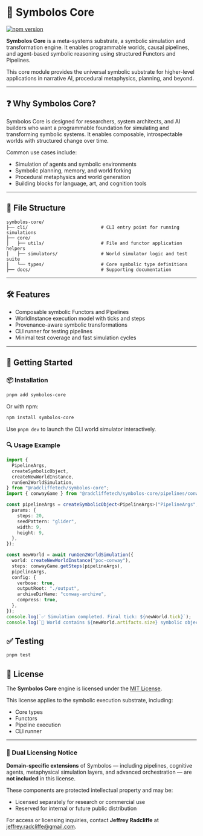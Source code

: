 # 🧠 Symbolos Core

[![npm version](https://img.shields.io/npm/v/symbolos-core.svg)](https://www.npmjs.com/package/symbolos-core)

**Symbolos Core** is a meta-systems substrate, a symbolic simulation and transformation engine. It enables programmable worlds, causal pipelines, and agent-based symbolic reasoning using structured Functors and Pipelines.

This core module provides the universal symbolic substrate for higher-level applications in narrative AI, procedural metaphysics, planning, and beyond.

---

## ❓ Why Symbolos Core?

Symbolos Core is designed for researchers, system architects, and AI builders who want a programmable foundation for simulating and transforming symbolic systems. It enables composable, introspectable worlds with structured change over time.

Common use cases include:

- Simulation of agents and symbolic environments
- Symbolic planning, memory, and world forking
- Procedural metaphysics and world generation
- Building blocks for language, art, and cognition tools

---

## 📁 File Structure

```
symbolos-core/
├── cli/                           # CLI entry point for running simulations
├── core/
│   ├── utils/                     # File and functor application helpers
│   ├── simulators/                # World simulator logic and test suite
│   └── types/                     # Core symbolic type definitions
├── docs/                          # Supporting documentation
```

---

## 🛠 Features

- Composable symbolic Functors and Pipelines
- WorldInstance execution model with ticks and steps
- Provenance-aware symbolic transformations
- CLI runner for testing pipelines
- Minimal test coverage and fast simulation cycles

---

## 🚀 Getting Started

### 📦 Installation

```bash
pnpm add symbolos-core
```

Or with npm:

```bash
npm install symbolos-core
```

Use `pnpm dev` to launch the CLI world simulator interactively.

### 🔍 Usage Example

```ts
import {
  PipelineArgs,
  createSymbolicObject,
  createNewWorldInstance,
  runGen2WorldSimulation,
} from "@radcliffetech/symbolos-core";
import { conwayGame } from "@radcliffetech/symbolos-core/pipelines/conway-game-of-life";

const pipelineArgs = createSymbolicObject<PipelineArgs>("PipelineArgs", {
  params: {
    steps: 20,
    seedPattern: "glider",
    width: 9,
    height: 9,
  },
});

const newWorld = await runGen2WorldSimulation({
  world: createNewWorldInstance("poc-conway"),
  steps: conwayGame.getSteps(pipelineArgs),
  pipelineArgs,
  config: {
    verbose: true,
    outputRoot: "./output",
    archiveDirName: "conway-archive",
    compress: true,
  },
});
console.log(`✅ Simulation completed. Final tick: ${newWorld.tick}`);
console.log(`🔢 World contains ${newWorld.artifacts.size} symbolic objects.`);
```

## ✅ Testing

```bash
pnpm test
```

## 🧩 License

The **Symbolos Core** engine is licensed under the [MIT License](./LICENSE).

This license applies to the symbolic execution substrate, including:

- Core types
- Functors
- Pipeline execution
- CLI runner

---

### 🔐 Dual Licensing Notice

**Domain-specific extensions** of Symbolos — including pipelines, cognitive agents, metaphysical simulation layers, and advanced orchestration — are **not included** in this license.

These components are protected intellectual property and may be:

- Licensed separately for research or commercial use
- Reserved for internal or future public distribution

For access or licensing inquiries, contact **Jeffrey Radcliffe** at [jeffrey.radcliffe@gmail.com](mailto:jeffrey.radcliffe@gmail.com).
